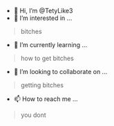 - 👋 Hi, I’m @TetyLike3
- 👀 I’m interested in ...
>   bitches
- 🌱 I’m currently learning ...
>   how to get bitches
- 💞️ I’m looking to collaborate on ...
>   getting bitches
- 📫 How to reach me ...
>   you dont

<!---
TetyLike3/TetyLike3 is a ✨ special ✨ repository because its `README.md` (this file) appears on your GitHub profile.
You can click the Preview link to take a look at your changes.
--->
